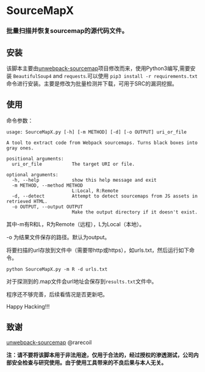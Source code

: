 # SourceMapX

### 批量扫描并恢复sourcemap的源代码文件。

## 安装

该脚本主要由[unwebpack-sourcemap](https://github.com/rarecoil/unwebpack-sourcemap)项目修改而来，使用Python3编写,需要安装 `BeautifulSoup4` and `requests`.可以使用 `pip3 install -r requirements.txt`命令进行安装。主要是修改为批量检测并下载，可用于SRC的漏洞挖掘。

## 使用

命令参数：
```
usage: SourceMapX.py [-h] [-m METHOD] [-d] [-o OUTPUT] uri_or_file

A tool to extract code from Webpack sourcemaps. Turns black boxes into gray ones.

positional arguments:
  uri_or_file           The target URI or file.

optional arguments:
  -h, --help            show this help message and exit
  -m METHOD, --method METHOD
                        L:Local, R:Remote
  -d, --detect          Attempt to detect sourcemaps from JS assets in retrieved HTML.
  -o OUTPUT, --output OUTPUT
                        Make the output directory if it doesn't exist.

```
其中-m有R和L，R为Remote（远程），L为Local（本地）。

-o 为结果文件保存的路径。默认为output。

将要扫描的url存放到文件中（需要带http或https），如urls.txt，然后运行如下命令。

```
python SourceMapX.py -m R -d urls.txt
```

对于探测到的.map文件会url地址会保存到`results.txt`文件中。

程序还不够完善，后续看情况是否更新吧。

Happy Hacking!!!

## 致谢

[unwebpack-sourcemap](https://github.com/rarecoil/unwebpack-sourcemap) @rarecoil

**注：请不要将该脚本用于非法用途，仅用于合法的，经过授权的渗透测试，公司内部安全检查与研究使用。由于使用工具带来的不良后果与本人无关。**
